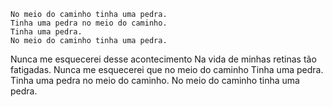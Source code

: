     No meio do caminho tinha uma pedra.
    Tinha uma pedra no meio do caminho.
    Tinha uma pedra.
    No meio do caminho tinha uma pedra.

Nunca me esquecerei desse acontecimento
Na vida de minhas retinas tão fatigadas.
Nunca me esquecerei que no meio do caminho
Tinha uma pedra.
Tinha uma pedra no meio do caminho.
No meio do caminho tinha uma pedra.

